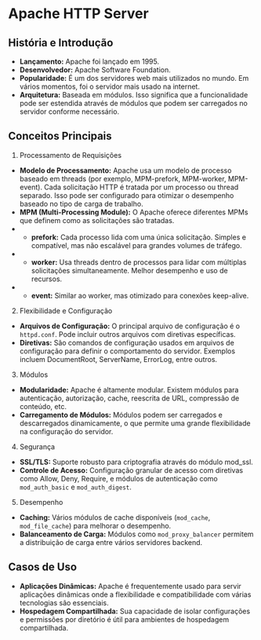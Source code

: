 # Apache HTTP Server

## História e Introdução

- **Lançamento:** Apache foi lançado em 1995.
- **Desenvolvedor:** Apache Software Foundation.
- **Popularidade:** É um dos servidores web mais utilizados no mundo. Em vários momentos, foi o servidor mais usado na internet.
- **Arquitetura:** Baseada em módulos. Isso significa que a funcionalidade pode ser estendida através de módulos que podem ser carregados no servidor conforme necessário.

## Conceitos Principais

1. Processamento de Requisições

- **Modelo de Processamento:** Apache usa um modelo de processo baseado em threads (por exemplo, MPM-prefork, MPM-worker, MPM-event). Cada solicitação HTTP é tratada por um processo ou thread separado. Isso pode ser configurado para otimizar o desempenho baseado no tipo de carga de trabalho.
- **MPM (Multi-Processing Module):** O Apache oferece diferentes MPMs que definem como as solicitações são tratadas.
- - **prefork:** Cada processo lida com uma única solicitação. Simples e compatível, mas não escalável para grandes volumes de tráfego.
- - **worker:** Usa threads dentro de processos para lidar com múltiplas solicitações simultaneamente. Melhor desempenho e uso de recursos.
- - **event:** Similar ao worker, mas otimizado para conexões keep-alive.

2. Flexibilidade e Configuração

- **Arquivos de Configuração:** O principal arquivo de configuração é o `httpd.conf`. Pode incluir outros arquivos com diretivas específicas.
- **Diretivas:** São comandos de configuração usados em arquivos de configuração para definir o comportamento do servidor. Exemplos incluem DocumentRoot, ServerName, ErrorLog, entre outros.

3. Módulos

- **Modularidade:** Apache é altamente modular. Existem módulos para autenticação, autorização, cache, reescrita de URL, compressão de conteúdo, etc.
- **Carregamento de Módulos:** Módulos podem ser carregados e descarregados dinamicamente, o que permite uma grande flexibilidade na configuração do servidor.

4. Segurança

- **SSL/TLS:** Suporte robusto para criptografia através do módulo mod_ssl.
- **Controle de Acesso:** Configuração granular de acesso com diretivas como Allow, Deny, Require, e módulos de autenticação como `mod_auth_basic` e `mod_auth_digest`.

5. Desempenho

- **Caching:** Vários módulos de cache disponíveis (`mod_cache`, `mod_file_cache`) para melhorar o desempenho.
- **Balanceamento de Carga:** Módulos como `mod_proxy_balancer` permitem a distribuição de carga entre vários servidores backend.

## Casos de Uso

- **Aplicações Dinâmicas:** Apache é frequentemente usado para servir aplicações dinâmicas onde a flexibilidade e compatibilidade com várias tecnologias são essenciais.
- **Hospedagem Compartilhada:** Sua capacidade de isolar configurações e permissões por diretório é útil para ambientes de hospedagem compartilhada.
